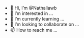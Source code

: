 - 👋 Hi, I’m @Nathaliawb
- 👀 I’m interested in ...
- 🌱 I’m currently learning ...
- 💞️ I’m looking to collaborate on ...
- 📫 How to reach me ...

<!---
Nathaliawb/Nathaliawb is a ✨ special ✨ repository because its `README.md` (this file) appears on your GitHub profile.
You can click the Preview link to take a look at your changes.
--->
